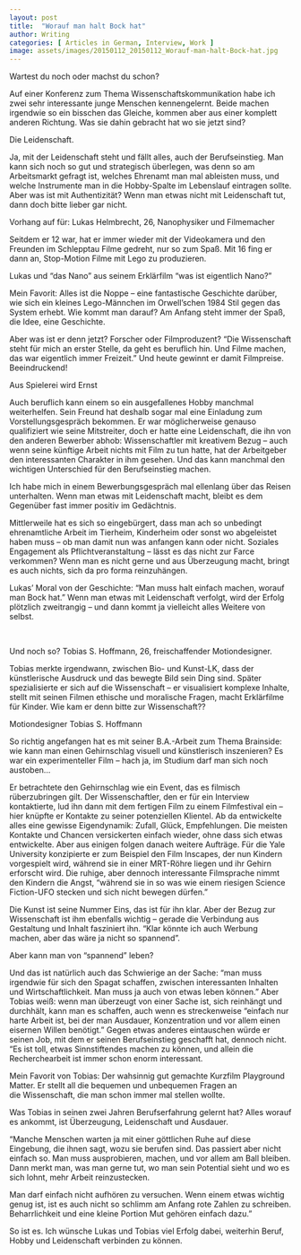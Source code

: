 ```yaml
---
layout: post
title:  "Worauf man halt Bock hat"
author: Writing
categories: [ Articles in German, Interview, Work ]
image: assets/images/20150112_20150112_Worauf-man-halt-Bock-hat.jpg
---
```



Wartest du noch oder machst du schon?

Auf einer Konferenz zum Thema Wissenschaftskommunikation habe ich zwei sehr interessante junge Menschen kennengelernt. Beide machen irgendwie so ein bisschen das Gleiche, kommen aber aus einer komplett anderen Richtung. Was sie dahin gebracht hat wo sie jetzt sind?

Die Leidenschaft.

Ja, mit der Leidenschaft steht und fällt alles, auch der Berufseinstieg. Man kann sich noch so gut und strategisch überlegen, was denn so am Arbeitsmarkt gefragt ist, welches Ehrenamt man mal ableisten muss, und welche Instrumente man in die Hobby-Spalte im Lebenslauf eintragen sollte. Aber was ist mit Authentizität? Wenn man etwas nicht mit Leidenschaft tut, dann doch bitte lieber gar nicht.

Vorhang auf für: Lukas Helmbrecht, 26, Nanophysiker und Filmemacher

Seitdem er 12 war, hat er immer wieder mit der Videokamera und den Freunden im Schlepptau Filme gedreht, nur so zum Spaß. Mit 16 fing er dann an, Stop-Motion Filme mit Lego zu produzieren.

 Lukas und “das Nano” aus seinem Erklärfilm “was ist eigentlich Nano?”

Mein Favorit: Alles ist die Noppe – eine fantastische Geschichte darüber, wie sich ein kleines Lego-Männchen im Orwell’schen 1984 Stil gegen das System erhebt. Wie kommt man darauf? Am Anfang steht immer der Spaß, die Idee, eine Geschichte.



Aber was ist er denn jetzt? Forscher oder Filmproduzent? “Die Wissenschaft steht für mich an erster Stelle, da geht es beruflich hin. Und Filme machen, das war eigentlich immer Freizeit.” Und heute gewinnt er damit Filmpreise. Beeindruckend!

Aus Spielerei wird Ernst

Auch beruflich kann einem so ein ausgefallenes Hobby manchmal weiterhelfen. Sein Freund hat deshalb sogar mal eine Einladung zum Vorstellungsgespräch bekommen. Er war möglicherweise genauso qualifiziert wie seine Mitstreiter, doch er hatte eine Leidenschaft, die ihn von den anderen Bewerber abhob: Wissenschaftler mit kreativem Bezug – auch wenn seine künftige Arbeit nichts mit Film zu tun hatte, hat der Arbeitgeber den interessanten Charakter in ihm gesehen. Und das kann manchmal den wichtigen Unterschied für den Berufseinstieg machen.

Ich habe mich in einem Bewerbungsgespräch mal ellenlang über das Reisen unterhalten. Wenn man etwas mit Leidenschaft macht, bleibt es dem Gegenüber fast immer positiv im Gedächtnis.

Mittlerweile hat es sich so eingebürgert, dass man ach so unbedingt ehrenamtliche Arbeit im Tierheim, Kinderheim oder sonst wo abgeleistet haben muss – ob man damit nun was anfangen kann oder nicht. Soziales Engagement als Pflichtveranstaltung – lässt es das nicht zur Farce verkommen? Wenn man es nicht gerne und aus Überzeugung macht, bringt es auch nichts, sich da pro forma reinzuhängen.

Lukas’ Moral von der Geschichte: “Man muss halt einfach machen, worauf man Bock hat.” Wenn man etwas mit Leidenschaft verfolgt, wird der Erfolg plötzlich zweitrangig – und dann kommt ja vielleicht alles Weitere von selbst.

 

Und noch so? Tobias S. Hoffmann, 26, freischaffender Motiondesigner.

Tobias merkte irgendwann, zwischen Bio- und Kunst-LK, dass der künstlerische Ausdruck und das bewegte Bild sein Ding sind. Später spezialisierte er sich auf die Wissenschaft – er visualisiert komplexe Inhalte, stellt mit seinen Filmen ethische und moralische Fragen, macht Erklärfilme für Kinder. Wie kam er denn bitte zur Wissenschaft??

 Motiondesigner Tobias S. Hoffmann

So richtig angefangen hat es mit seiner B.A.-Arbeit zum Thema Brainside: wie kann man einen Gehirnschlag visuell und künstlerisch inszenieren? Es war ein experimenteller Film – hach ja, im Studium darf man sich noch austoben…

Er betrachtete den Gehirnschlag wie ein Event, das es filmisch rüberzubringen gilt. Der Wissenschaftler, den er für ein Interview kontaktierte, lud ihn dann mit dem fertigen Film zu einem Filmfestival ein – hier knüpfte er Kontakte zu seiner potenziellen Klientel. Ab da entwickelte alles eine gewisse Eigendynamik: Zufall, Glück, Empfehlungen. Die meisten Kontakte und Chancen versickerten einfach wieder, ohne dass sich etwas entwickelte. Aber aus einigen folgen danach weitere Aufträge. Für die Yale University konzipierte er zum Beispiel den Film Inscapes, der nun Kindern vorgespielt wird, während sie in einer MRT-Röhre liegen und ihr Gehirn erforscht wird. Die ruhige, aber dennoch interessante Filmsprache nimmt den Kindern die Angst, “während sie in so was wie einem riesigen Science Fiction-UFO stecken und sich nicht bewegen dürfen.”

Die Kunst ist seine Nummer Eins, das ist für ihn klar. Aber der Bezug zur Wissenschaft ist ihm ebenfalls wichtig – gerade die Verbindung aus Gestaltung und Inhalt fasziniert ihn. “Klar könnte ich auch Werbung machen, aber das wäre ja nicht so spannend”.

Aber kann man von “spannend” leben?

Und das ist natürlich auch das Schwierige an der Sache: “man muss irgendwie für sich den Spagat schaffen, zwischen interessanten Inhalten und Wirtschaftlichkeit. Man muss ja auch von etwas leben können.” Aber Tobias weiß: wenn man überzeugt von einer Sache ist, sich reinhängt und durchhält, kann man es schaffen, auch wenn es streckenweise “einfach nur harte Arbeit ist, bei der man Ausdauer, Konzentration und vor allem einen eisernen Willen benötigt.” Gegen etwas anderes eintauschen würde er seinen Job, mit dem er seinen Berufseinstieg geschafft hat, dennoch nicht. “Es ist toll, etwas Sinnstiftendes machen zu können, und allein die Recherchearbeit ist immer schon enorm interessant.

Mein Favorit von Tobias: Der wahsinnig gut gemachte Kurzfilm Playground Matter. Er stellt all die bequemen und unbequemen Fragen an die Wissenschaft, die man schon immer mal stellen wollte.



Was Tobias in seinen zwei Jahren Berufserfahrung gelernt hat? Alles worauf es ankommt, ist Überzeugung, Leidenschaft und Ausdauer.

“Manche Menschen warten ja mit einer göttlichen Ruhe auf diese Eingebung, die ihnen sagt, wozu sie berufen sind. Das passiert aber nicht einfach so. Man muss ausprobieren, machen, und vor allem am Ball bleiben. Dann merkt man, was man gerne tut, wo man sein Potential sieht und wo es sich lohnt, mehr Arbeit reinzustecken.

Man darf einfach nicht aufhören zu versuchen. Wenn einem etwas wichtig genug ist, ist es auch nicht so schlimm am Anfang rote Zahlen zu schreiben. Beharrlichkeit und eine kleine Portion Mut gehören einfach dazu.”

So ist es. Ich wünsche Lukas und Tobias viel Erfolg dabei, weiterhin Beruf, Hobby und Leidenschaft verbinden zu können.

 

